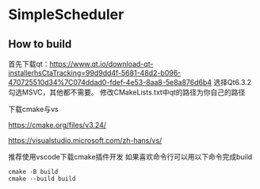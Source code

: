 # SimpleScheduler

## How to build
首先下载qt：https://www.qt.io/download-qt-installerhsCtaTracking=99d9dd4f-5681-48d2-b096-470725510d34%7C074ddad0-fdef-4e53-8aa8-5e8a876d6b4
选择Qt6.3.2 勾选MSVC，其他都不需要。
修改CMakeLists.txt中qt的路径为你自己的路径

下载cmake与vs

https://cmake.org/files/v3.24/

https://visualstudio.microsoft.com/zh-hans/vs/

推荐使用vscode下载cmake插件开发
如果喜欢命令行可以用以下命令完成build
~~~
cmake -B build
cmake --build build
~~~

